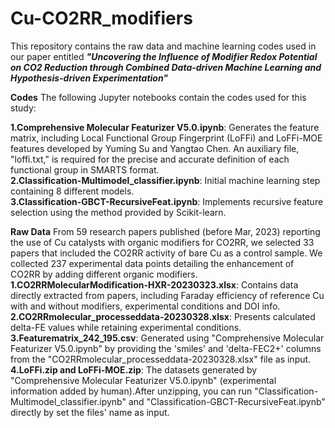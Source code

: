 # Cu-CO2RR_modifiers
This repository contains the raw data and machine learning codes used in our paper entitled ***"Uncovering the Influence of Modifier Redox Potential on CO2 Reduction through Combined Data-driven Machine Learning and Hypothesis-driven Experimentation"***

__Codes__
The following Jupyter notebooks contain the codes used for this study:  

**1.Comprehensive Molecular Featurizer V5.0.ipynb**: Generates the feature matrix, including Local Functional Group Fingerprint (LoFFi) and LoFFi-MOE features developed by Yuming Su and Yangtao Chen. An auxiliary file, "loffi.txt," is required for the precise and accurate definition of each functional group in SMARTS format.  
**2.Classification-Multimodel_classifier.ipynb**: Initial machine learning step containing 8 different models.  
**3.Classification-GBCT-RecursiveFeat.ipynb**: Implements recursive feature selection using the method provided by Scikit-learn.  

**Raw Data**
From 59 research papers published (before Mar, 2023) reporting the use of Cu catalysts with organic modifiers for CO2RR, we selected 33 papers that included the CO2RR activity of bare Cu as a control sample. We collected 237 experimental data points detailing the enhancement of CO2RR by adding different organic modifiers.  
**1.CO2RRMolecularModification-HXR-20230323.xlsx**: Contains data directly extracted from papers, including Faraday efficiency of reference Cu with and without modifiers, experimental conditions and DOI info.  
**2.CO2RRmolecular_processeddata-20230328.xlsx**: Presents calculated delta-FE values while retaining experimental conditions.  
**3.Featurematrix_242_195.csv**: Generated using "Comprehensive Molecular Featurizer V5.0.ipynb" by providing the 'smiles' and 'delta-FEC2+' columns from the "CO2RRmolecular_processeddata-20230328.xlsx" file as input.  
**4.LoFFi.zip and LoFFi-MOE.zip**: The datasets generated by "Comprehensive Molecular Featurizer V5.0.ipynb" (experimental information added by human).After unzipping, you can run "Classification-Multimodel_classifier.ipynb" and "Classification-GBCT-RecursiveFeat.ipynb" directly by set the files' name as input.
